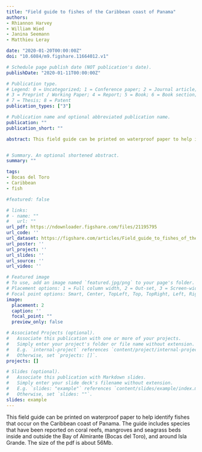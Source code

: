 ```yaml
---
title: "Field guide to fishes of the Caribbean coast of Panama"
authors:
- Rhiannon Harvey
- William Wied
- Janina Seemann
- Matthieu Leray

date: "2020-01-20T00:00:00Z"
doi: "10.6084/m9.figshare.11664012.v1"

# Schedule page publish date (NOT publication's date).
publishDate: "2020-01-11T00:00:00Z"

# Publication type.
# Legend: 0 = Uncategorized; 1 = Conference paper; 2 = Journal article;
# 3 = Preprint / Working Paper; 4 = Report; 5 = Book; 6 = Book section;
# 7 = Thesis; 8 = Patent
publication_types: ["3"]

# Publication name and optional abbreviated publication name.
publication: ""
publication_short: ""

abstract: This field guide can be printed on waterproof paper to help identify fishes that occur on the Caribbean coast of Panama. The guide includes species that have been reported on coral reefs, mangroves and seagrass beds inside and outside the Bay of Almirante (Bocas del Toro), and around Isla Grande.


# Summary. An optional shortened abstract.
summary: ""

tags:
- Bocas del Toro
- Caribbean
- fish

#featured: false

# links:
# - name: ""
#   url: ""
url_pdf: https://ndownloader.figshare.com/files/21195795
url_code: ''
url_dataset: https://figshare.com/articles/Field_guide_to_fishes_of_the_Caribbean_coast_of_Panama/11664012
url_poster: ''
url_project: ''
url_slides: ''
url_source: ''
url_video: ''

# Featured image
# To use, add an image named `featured.jpg/png` to your page's folder.
# Placement options: 1 = Full column width, 2 = Out-set, 3 = Screen-width
# Focal point options: Smart, Center, TopLeft, Top, TopRight, Left, Right, BottomLeft, Bottom, BottomRight
image:
  placement: 2
  caption: ''
  focal_point: ""
  preview_only: false

# Associated Projects (optional).
#   Associate this publication with one or more of your projects.
#   Simply enter your project's folder or file name without extension.
#   E.g. `internal-project` references `content/project/internal-project/index.md`.
#   Otherwise, set `projects: []`.
projects: []

# Slides (optional).
#   Associate this publication with Markdown slides.
#   Simply enter your slide deck's filename without extension.
#   E.g. `slides: "example"` references `content/slides/example/index.md`.
#   Otherwise, set `slides: ""`.
slides: example
---
```


This field guide can be printed on waterproof paper to help identify fishes that occur on the Caribbean coast of Panama. The guide includes species that have been reported on coral reefs, mangroves and seagrass beds inside and outside the Bay of Almirante (Bocas del Toro), and around Isla Grande. The size of the pdf is about 56Mb. 


<script type='text/javascript' src='https://d1bxh8uas1mnw7.cloudfront.net/assets/embed.js'></script>

<div data-badge-type="medium-donut" data-doi="10.6084/m9.figshare.11664012" data-condensed="true" data-hide-no-mentions="true" class="altmetric-embed"></div> 
<span class="__dimensions_badge_embed__" data-doi="10.6084/m9.figshare.11664012" data-hide-zero-citations="true" data-legend="hover-right"></span><script async src="https://badge.dimensions.ai/badge.js" charset="utf-8"></script>
